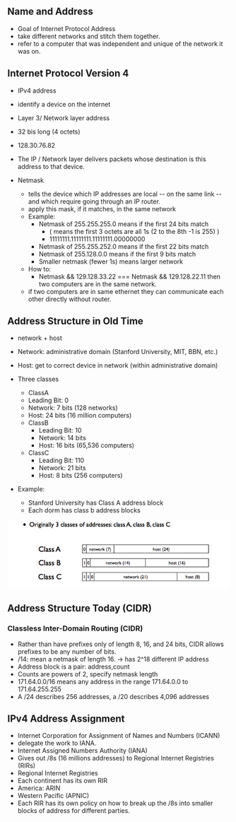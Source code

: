 ## Name and Address
* Goal of Internet Protocol Address
 * take different networks and stitch them together.
 * refer to a computer that was independent and unique of the network it was on.


## Internet Protocol Version 4
* IPv4 address
 * identify a device on the internet
 * Layer 3/ Network layer address
 * 32 bis long (4 octets)
  * 128.30.76.82
 * The IP / Network layer delivers packets whose destination is this address to that device.

* Netmask
  * tells the device which IP addresses are local -- on the same link -- and which require going through an IP router.
  * apply this mask, if it matches, in the same network
  * Example:
    * Netmask of 255.255.255.0 means if the first 24 bits match
      * ( means the first 3 octets are all 1s (2 to the 8th -1 is 255) )
      * 11111111.11111111.11111111.00000000
    * Netmask of 255.255.252.0 means if the first 22 bits match
    * Netmask of 255.128.0.0 means if the first 9 bits match
    * Smaller netmask (fewer 1s) means larger network
  * How to:
    * Netmask && 129.128.33.22 === Netmask && 129.128.22.11 then two computers are in the same network.
  * if two computers are in same ethernet they can communicate each other directly without router.


## Address Structure in Old Time
* network + host
 * Network: administrative domain (Stanford University, MIT, BBN, etc.)
 * Host: get to correct device in network (within administrative domain)

* Three classes
  * ClassA
   * Leading Bit: 0
   * Network: 7 bits (128 networks)
   * Host: 24 bits (16 million computers)
  * ClassB
    * Leading Bit: 10
    * Network: 14 bits
    * Host: 16 bits (65,536 computers)
  * ClassC
    * Leading Bit: 110
    * Network: 21 bits
    * Host: 8 bits (256 computers)

* Example:
  * Stanford University has Class A address block
  * Each dorm has class b address blocks

<img src="../assets/address_structure_old_time.png" />

## Address Structure Today (CIDR)
### Classless Inter-Domain Routing (CIDR)
 * Rather than have prefixes only of length 8, 16, and 24 bits, CIDR allows prefixes to be any number of bits.
 * /14: mean a netmask of length 16. -> has 2^18 different IP address
 * Address block is a pair: address,count
 * Counts are powers of 2, specify netmask length
 * 171.64.0.0/16 means any address in the range 171.64.0.0 to 171.64.255.255
 * A /24 describes 256 addresses, a /20 describes 4,096 addresses


## IPv4 Address Assignment
* Internet Corporation for Assignment of Names and Numbers (ICANN)
 * delegate the work to IANA.
* Internet Assigned Numbers Authority (IANA)
 * Gives out /8s (16 millions addresses) to Regional Internet Registries (RIRs)
* Regional Internet Registries
 * Each continent has its own RIR
  * America: ARIN
  * Western Pacific (APNIC)
 * Each RIR has its own policy on how to break up the /8s into smaller blocks of address for different parties. 
